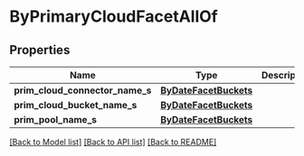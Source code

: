 # ByPrimaryCloudFacetAllOf

## Properties
Name | Type | Description | Notes
------------ | ------------- | ------------- | -------------
**prim_cloud_connector_name_s** | [**ByDateFacetBuckets**](ByDateFacetBuckets.md) |  | [optional] 
**prim_cloud_bucket_name_s** | [**ByDateFacetBuckets**](ByDateFacetBuckets.md) |  | [optional] 
**prim_pool_name_s** | [**ByDateFacetBuckets**](ByDateFacetBuckets.md) |  | [optional] 

[[Back to Model list]](../README.md#documentation-for-models) [[Back to API list]](../README.md#documentation-for-api-endpoints) [[Back to README]](../README.md)


